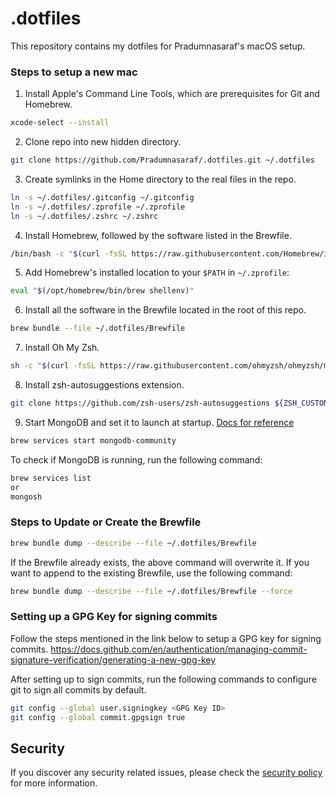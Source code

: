 # .dotfiles

This repository contains my dotfiles for Pradumnasaraf's macOS setup.

### Steps to setup a new mac

1. Install Apple's Command Line Tools, which are prerequisites for Git and Homebrew.

```bash
xcode-select --install
```

2. Clone repo into new hidden directory.

```bash
git clone https://github.com/Pradumnasaraf/.dotfiles.git ~/.dotfiles
```

3. Create symlinks in the Home directory to the real files in the repo.

```bash
ln -s ~/.dotfiles/.gitconfig ~/.gitconfig
ln -s ~/.dotfiles/.zprofile ~/.zprofile
ln -s ~/.dotfiles/.zshrc ~/.zshrc
```

4. Install Homebrew, followed by the software listed in the Brewfile.

```bash
/bin/bash -c "$(curl -fsSL https://raw.githubusercontent.com/Homebrew/install/master/install.sh)"
```

5. Add Homebrew's installed location to your `$PATH` in `~/.zprofile`:

```bash
eval "$(/opt/homebrew/bin/brew shellenv)"
```

6. Install all the software in the Brewfile located in the root of this repo.

```bash
brew bundle --file ~/.dotfiles/Brewfile
```

7. Install Oh My Zsh.

```bash
sh -c "$(curl -fsSL https://raw.githubusercontent.com/ohmyzsh/ohmyzsh/master/tools/install.sh)"
```

8. Install zsh-autosuggestions extension.

```bash
git clone https://github.com/zsh-users/zsh-autosuggestions ${ZSH_CUSTOM:-~/.oh-my-zsh/custom}/plugins/zsh-autosuggestions
```

9. Start MongoDB and set it to launch at startup. [Docs for reference](https://docs.mongodb.com/manual/tutorial/install-mongodb-on-os-x/)

```bash
brew services start mongodb-community
```

To check if MongoDB is running, run the following command:

```bash
brew services list
or
mongosh
```

### Steps to Update or Create the Brewfile

```bash
brew bundle dump --describe --file ~/.dotfiles/Brewfile
```

If the Brewfile already exists, the above command will overwrite it. If you want to append to the existing Brewfile, use the following command:

```bash
brew bundle dump --describe --file ~/.dotfiles/Brewfile --force
```


### Setting up a GPG Key for signing commits

Follow the steps mentioned in the link below to setup a GPG key for signing commits.
https://docs.github.com/en/authentication/managing-commit-signature-verification/generating-a-new-gpg-key

After setting up to sign commits, run the following commands to configure git to sign all commits by default.

```bash
git config --global user.signingkey <GPG Key ID>
git config --global commit.gpgsign true
```

## Security

If you discover any security related issues, please check the [security policy](SECURITY.md) for more information.